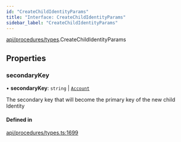 ```yaml
---
id: "CreateChildIdentityParams"
title: "Interface: CreateChildIdentityParams"
sidebar_label: "CreateChildIdentityParams"
---
```


[api/procedures/types](../../../../../modules/API/Procedures/Types/Types.md).CreateChildIdentityParams

## Properties

### secondaryKey

• **secondaryKey**: `string` \| [`Account`](../../../../../classes/API/Entities/Account/Account.md)

The secondary key that will become the primary key of the new child Identity

#### Defined in

[api/procedures/types.ts:1699](https://github.com/PolymeshAssociation/polymesh-sdk/blob/fbf6882d0/src/api/procedures/types.ts#L1699)

